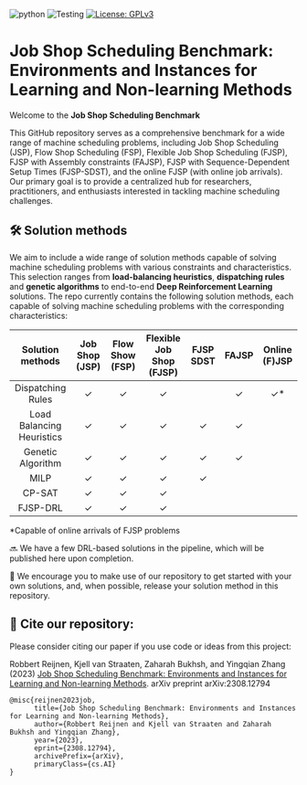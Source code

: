 ![python](https://img.shields.io/badge/python-3.10%20%7C%203.11%20-blue)
![Testing](https://github.com/ai-for-decision-making-tue/Job_Shop_Scheduling_Benchmark_Environments_and_Instances/actions/workflows/testing.yml/badge.svg)
[![License: GPLv3](https://img.shields.io/badge/License-MIT-blue.svg)](https://github.com/ai-for-decision-making-tue/Job_Shop_Scheduling_Benchmark_Environments_and_Instances/LICENSE)


# Job Shop Scheduling Benchmark: Environments and Instances for Learning and Non-learning Methods 
Welcome to the **Job Shop Scheduling Benchmark**

This GitHub repository serves as a comprehensive benchmark for a wide range of machine scheduling problems, including  Job Shop Scheduling (JSP), Flow Shop Scheduling (FSP), Flexible Job Shop Scheduling (FJSP), FJSP with Assembly constraints (FAJSP), FJSP with Sequence-Dependent Setup Times (FJSP-SDST), and the online FJSP (with online job arrivals). Our primary goal is to provide a centralized hub for researchers, practitioners, and enthusiasts interested in tackling machine scheduling challenges. 



## 🛠 Solution methods
We aim to include a wide range of solution methods capable of solving machine scheduling problems with various constraints and characteristics. This selection ranges from **load-balancing heuristics**, **dispatching rules** and **genetic algorithms** to end-to-end **Deep Reinforcement Learning** solutions. The repo currently contains the following solution methods, each capable of solving machine scheduling problems with the corresponding characteristics:  



| Solution methods | Job Shop (JSP) | Flow Show (FSP) | Flexible Job Shop (FJSP) | FJSP SDST | FAJSP | Online (F)JSP |
| :---: | :---:| :---: | :---: | :---: | :---: | :---: |
| Dispatching Rules | ✓ | ✓ | ✓ | | ✓ | ✓* | 
| Load Balancing Heuristics | ✓ | ✓ | ✓ | ✓ | ✓ | |
| Genetic Algorithm | ✓ | ✓ | ✓ | ✓ | ✓ | |
| MILP | ✓ | ✓ | ✓ | ✓ | | | 
| CP-SAT | ✓ | ✓ | ✓ | | | |
| FJSP-DRL | ✓ | ✓ | ✓ | |  | | 

*Capable of online arrivals of FJSP problems 

🔜 We have a few DRL-based solutions in the pipeline, which will be published here upon completion. 

📢 We encourage you to make use of our repository to get started with your own solutions, and, when possible, release your solution method in this repository.

## 📝 Cite our repository:
Please consider citing our paper if you use code or ideas from this project:

Robbert Reijnen, Kjell van Straaten, Zaharah Bukhsh, and Yingqian Zhang (2023) [Job Shop Scheduling Benchmark: Environments and Instances for Learning and Non-learning Methods](https://arxiv.org/abs/2308.12794). arXiv preprint arXiv:2308.12794 
```
@misc{reijnen2023job,
      title={Job Shop Scheduling Benchmark: Environments and Instances for Learning and Non-learning Methods}, 
      author={Robbert Reijnen and Kjell van Straaten and Zaharah Bukhsh and Yingqian Zhang},
      year={2023},
      eprint={2308.12794},
      archivePrefix={arXiv},
      primaryClass={cs.AI}
}
```
